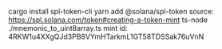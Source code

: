 cargo install spl-token-cli
yarn add @solana/spl-token
source: https://spl.solana.com/token#creating-a-token-mint
ts-node ./mnemonic_to_uint8array.ts
mint id: 4RKW1u4XXgQJd3PB8VYmHTarkmL1GT58TDSSak76uVnN
